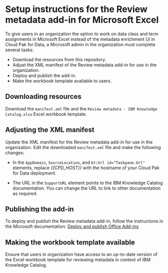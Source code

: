 # Setup instructions for the Review metadata add-in for Microsoft Excel

To give users in an organization the option to work on data class and term assignments in Microsoft Excel instead of the metadata enrichment UI in Cloud Pak for Data, a Microsoft admin in the organization must complete several tasks:

- Download the resources from this repository.
- Adjust the XML manifest of the Review metadata add-in for use in the organization.
- Deploy and publish the add-in.
- Make the workbook template available to users.

## Downloading resources

Download the `manifest.xml` file and the `Review metadata - IBM Knowledge Catalog.xlsx` Excel workbook template.

## Adjusting the XML manifest

Update the XML manifest for the Review metadata add-in for use in the organization. Edit the downloaded `manifest.xml` file and make the following changes:

   - In the `AppDomain`, `SourceLocation`, and `bt:Url id="Taskpane.Url"` elements, replace _{{CPD_HOST}}_ with the hostname of your Cloud Pak for Data deployment.

   - The URL in the `SupportURL` element points to the IBM Knowledge Catalog documentation. You can change the URL to link to other documentation as required.


## Publishing the add-in

To deploy and publish the Review metadata add-in, follow the instructions in the Microsoft documentation: [Deploy and publish Office Add-ins](https://learn.microsoft.com/en-us/office/dev/add-ins/publish/publish)


## Making the workbook template available

Ensure that users in organization have access to an up-to-date version of the Excel workbook template for reviewing metadata in context of IBM Knowledge Catalog.
